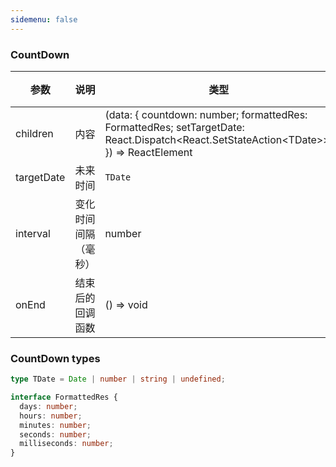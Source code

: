 ```yaml
---
sidemenu: false
---
```


### CountDown


| 参数	|说明	|类型	|默认值
| --- | --- | --- | ---
| children | 内容 | (data: { countdown: number; formattedRes: FormattedRes; setTargetDate: React.Dispatch\<React.SetStateAction\<TDate\>\>; }) => ReactElement |
| targetDate | 未来时间 | `TDate` |
| interval | 变化时间间隔（毫秒） | number | 1000
| onEnd | 结束后的回调函数 | () => void |


### CountDown types

```ts
type TDate = Date | number | string | undefined;

interface FormattedRes {
  days: number;
  hours: number;
  minutes: number;
  seconds: number;
  milliseconds: number;
}
```
